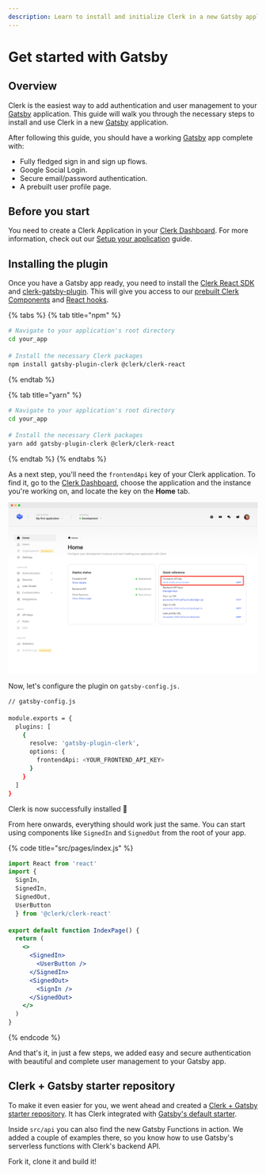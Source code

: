 ```yaml
---
description: Learn to install and initialize Clerk in a new Gatsby application.
---
```


# Get started with Gatsby

## Overview

Clerk is the easiest way to add authentication and user management to your [Gatsby](https://www.gatsbyjs.com) application. This guide will walk you through the necessary steps to install and use Clerk in a new [Gatsby](https://www.gatsbyjs.com) application.&#x20;

After following this guide, you should have a working [Gatsby](https://www.gatsbyjs.com) app complete with:&#x20;

* Fully fledged sign in and sign up flows.
* Google Social Login.
* Secure email/password authentication.
* A prebuilt user profile page.

## Before you start

You need to create a Clerk Application in your [Clerk Dashboard](https://dashboard.clerk.dev). For more information, check out our [Setup your application](../popular-guides/setup-your-application.md) guide.

## Installing the plugin

Once you have a Gatsby app ready, you need to install the [Clerk React SDK](../reference/clerk-react/) and [clerk-gatsby-plugin](https://www.gatsbyjs.com/plugins/gatsby-plugin-clerk). This will give you access to our [prebuilt Clerk Components](../main-concepts/clerk-components.md) and [React hooks](../reference/clerk-react/).

{% tabs %}
{% tab title="npm" %}
```bash
# Navigate to your application's root directory
cd your_app

# Install the necessary Clerk packages
npm install gatsby-plugin-clerk @clerk/clerk-react
```
{% endtab %}

{% tab title="yarn" %}
```bash
# Navigate to your application's root directory
cd your_app

# Install the necessary Clerk packages
yarn add gatsby-plugin-clerk @clerk/clerk-react
```
{% endtab %}
{% endtabs %}

As a next step, you'll need the `frontendApi` key of your Clerk application. To find it, go to the  [Clerk Dashboard](https://dashboard.clerk.dev), choose the application and the instance you're working on, and locate the key on the **Home** tab.

![](../.gitbook/assets/screely-1639502896635.png)

Now, let's configure the plugin on `gatsby-config.js.`

```bash
// gatsby-config.js

module.exports = {
  plugins: [
    {
      resolve: 'gatsby-plugin-clerk',
      options: {
        frontendApi: <YOUR_FRONTEND_API_KEY>
      }
    }
  ]
}
```

Clerk is now successfully installed   🎉 &#x20;

From here onwards, everything should work just the same. You can start using components like `SignedIn` and `SignedOut` from the root of your app.

{% code title="src/pages/index.js" %}
```jsx
import React from 'react'
import {
  SignIn,
  SignedIn,
  SignedOut,
  UserButton
  } from '@clerk/clerk-react'

export default function IndexPage() {
  return (
    <>
      <SignedIn>
        <UserButton />
      </SignedIn>
      <SignedOut>
        <SignIn />
      </SignedOut>
    </>
  )
}

```
{% endcode %}

And that's it, in just a few steps, we added easy and secure authentication with beautiful and complete user management to your Gatsby app.

## Clerk + Gatsby starter repository

To make it even easier for you, we went ahead and created a [Clerk + Gatsby starter repository](https://github.com/clerkinc/clerk-gatsby-starter). It has Clerk integrated with [Gatsby's default starter](https://github.com/gatsbyjs/gatsby-starter-default).

Inside `src/api` you can also find the new Gatsby Functions in action. We added a couple of examples there, so you know how to use Gatsby's serverless functions with Clerk's backend API.

Fork it, clone it and build it!
